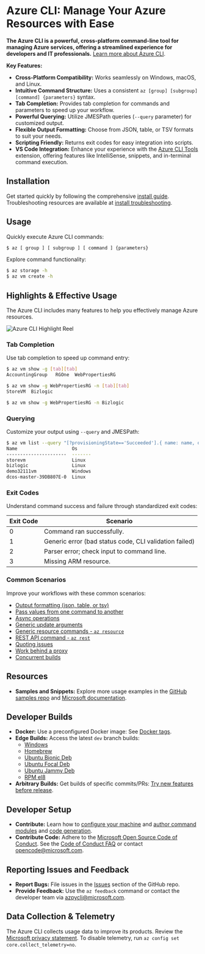 # Azure CLI: Manage Your Azure Resources with Ease

**The Azure CLI is a powerful, cross-platform command-line tool for managing Azure services, offering a streamlined experience for developers and IT professionals.**  [Learn more about Azure CLI](https://github.com/Azure/azure-cli).

**Key Features:**

*   **Cross-Platform Compatibility:** Works seamlessly on Windows, macOS, and Linux.
*   **Intuitive Command Structure:** Uses a consistent `az [group] [subgroup] [command] {parameters}` syntax.
*   **Tab Completion:** Provides tab completion for commands and parameters to speed up your workflow.
*   **Powerful Querying:** Utilize JMESPath queries (`--query` parameter) for customized output.
*   **Flexible Output Formatting:** Choose from JSON, table, or TSV formats to suit your needs.
*   **Scripting Friendly:** Returns exit codes for easy integration into scripts.
*   **VS Code Integration:** Enhance your experience with the [Azure CLI Tools](https://marketplace.visualstudio.com/items?itemName=ms-vscode.azurecli) extension, offering features like IntelliSense, snippets, and in-terminal command execution.

## Installation

Get started quickly by following the comprehensive [install guide](https://learn.microsoft.com/cli/azure/install-azure-cli).  Troubleshooting resources are available at [install troubleshooting](https://github.com/Azure/azure-cli/blob/dev/doc/install_troubleshooting.md).

## Usage

Quickly execute Azure CLI commands:

```bash
$ az [ group ] [ subgroup ] [ command ] {parameters}
```

Explore command functionality:

```bash
$ az storage -h
$ az vm create -h
```

## Highlights & Effective Usage

The Azure CLI includes many features to help you effectively manage Azure resources.

![Azure CLI Highlight Reel](doc/assets/AzBlogAnimation4.gif)

### Tab Completion

Use tab completion to speed up command entry:

```bash
$ az vm show -g [tab][tab]
AccountingGroup   RGOne  WebPropertiesRG

$ az vm show -g WebPropertiesRG -n [tab][tab]
StoreVM  Bizlogic

$ az vm show -g WebPropertiesRG -n Bizlogic
```

### Querying

Customize your output using `--query` and JMESPath:

```bash
$ az vm list --query "[?provisioningState=='Succeeded'].{ name: name, os: storageProfile.osDisk.osType }"
Name                    Os
----------------------  -------
storevm                 Linux
bizlogic                Linux
demo32111vm             Windows
dcos-master-39DB807E-0  Linux
```

### Exit Codes

Understand command success and failure through standardized exit codes:

| Exit Code | Scenario                                               |
| --------- | ------------------------------------------------------ |
| 0         | Command ran successfully.                             |
| 1         | Generic error (bad status code, CLI validation failed) |
| 2         | Parser error; check input to command line.            |
| 3         | Missing ARM resource.                                  |

### Common Scenarios

Improve your workflows with these common scenarios:

*   [Output formatting (json, table, or tsv)](https://learn.microsoft.com/en-us/cli/azure/use-cli-effectively#output-formatting-json-table-or-tsv)
*   [Pass values from one command to another](https://learn.microsoft.com/en-us/cli/azure/use-cli-effectively#pass-values-from-one-command-to-another)
*   [Async operations](https://learn.microsoft.com/en-us/cli/azure/use-cli-effectively#async-operations)
*   [Generic update arguments](https://learn.microsoft.com/en-us/cli/azure/use-cli-effectively#generic-update-arguments)
*   [Generic resource commands - `az resource`](https://learn.microsoft.com/en-us/cli/azure/use-cli-effectively#generic-resource-commands---az-resource)
*   [REST API command - `az rest`](https://learn.microsoft.com/en-us/cli/azure/use-cli-effectively#rest-api-command---az-rest)
*   [Quoting issues](https://learn.microsoft.com/en-us/cli/azure/use-cli-effectively#quoting-issues)
*   [Work behind a proxy](https://learn.microsoft.com/en-us/cli/azure/use-cli-effectively#work-behind-a-proxy)
*   [Concurrent builds](https://learn.microsoft.com/en-us/cli/azure/use-cli-effectively#concurrent-builds)

## Resources

*   **Samples and Snippets:** Explore more usage examples in the [GitHub samples repo](http://github.com/Azure/azure-cli-samples) and [Microsoft documentation](https://learn.microsoft.com/cli/azure/overview).

## Developer Builds

*   **Docker:** Use a preconfigured Docker image: See [Docker tags](https://mcr.microsoft.com/v2/azure-cli/tags/list).
*   **Edge Builds:** Access the latest `dev` branch builds:
    *   [Windows](https://aka.ms/InstallAzureCliWindowsEdge)
    *   [Homebrew](https://aka.ms/InstallAzureCliHomebrewEdge)
    *   [Ubuntu Bionic Deb](https://aka.ms/InstallAzureCliBionicEdge)
    *   [Ubuntu Focal Deb](https://aka.ms/InstallAzureCliFocalEdge)
    *   [Ubuntu Jammy Deb](https://aka.ms/InstallAzureCliJammyEdge)
    *   [RPM el8](https://aka.ms/InstallAzureCliRpmEl8Edge)
*   **Arbitrary Builds:** Get builds of specific commits/PRs: [Try new features before release](doc/try_new_features_before_release.md).

## Developer Setup

*   **Contribute:** Learn how to [configure your machine](https://github.com/Azure/azure-cli/blob/dev/doc/configuring_your_machine.md) and [author command modules](https://github.com/Azure/azure-cli/tree/dev/doc/authoring_command_modules) and [code generation](https://github.com/Azure/aaz-dev-tools).
*   **Contribute Code:** Adhere to the [Microsoft Open Source Code of Conduct](https://opensource.microsoft.com/codeofconduct/).  See the [Code of Conduct FAQ](https://opensource.microsoft.com/codeofconduct/faq/) or contact [opencode@microsoft.com](mailto:opencode@microsoft.com).

## Reporting Issues and Feedback

*   **Report Bugs:** File issues in the [Issues](https://github.com/Azure/azure-cli/issues) section of the GitHub repo.
*   **Provide Feedback:** Use the `az feedback` command or contact the developer team via azpycli@microsoft.com.

## Data Collection & Telemetry

The Azure CLI collects usage data to improve its products.  Review the [Microsoft privacy statement](https://go.microsoft.com/fwlink/?LinkID=824704).  To disable telemetry, run `az config set core.collect_telemetry=no`.